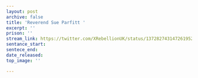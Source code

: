```yaml
---
layout: post
archive: false
title: 'Reverend Sue Parfitt '
excerpt: ''
prison: ''
stream_link: https://twitter.com/XRebellionUK/status/1372827431472619521
sentance_start: 
sentece_end: 
date_released: 
top_image: ''

---
```

